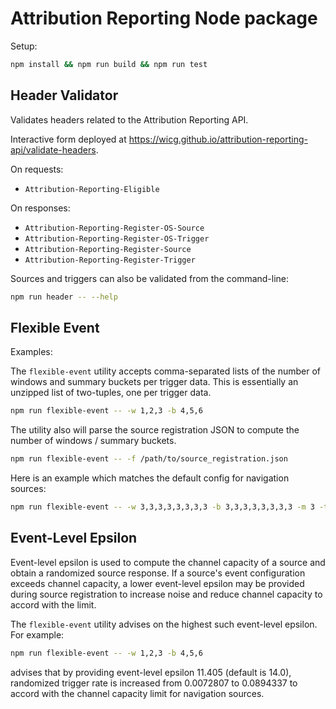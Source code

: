 # Attribution Reporting Node package

Setup:

```sh
npm install && npm run build && npm run test
```

## Header Validator

Validates headers related to the Attribution Reporting API.

Interactive form deployed at
https://wicg.github.io/attribution-reporting-api/validate-headers.

On requests:

- `Attribution-Reporting-Eligible`

On responses:

- `Attribution-Reporting-Register-OS-Source`
- `Attribution-Reporting-Register-OS-Trigger`
- `Attribution-Reporting-Register-Source`
- `Attribution-Reporting-Register-Trigger`

Sources and triggers can also be validated from the command-line:

```sh
npm run header -- --help
```

## Flexible Event

Examples:

The `flexible-event` utility accepts comma-separated lists of the
number of windows and summary buckets per trigger data. This is
essentially an unzipped list of two-tuples, one per trigger data.

```sh
npm run flexible-event -- -w 1,2,3 -b 4,5,6
```

The utility also will parse the source registration
JSON to compute the number of windows / summary buckets.

```sh
npm run flexible-event -- -f /path/to/source_registration.json
```

Here is an example which matches the default config for navigation sources:

```sh
npm run flexible-event -- -w 3,3,3,3,3,3,3,3 -b 3,3,3,3,3,3,3,3 -m 3 -t navigation
```

## Event-Level Epsilon

Event-level epsilon is used to compute the channel capacity of a
source and obtain a randomized source response. If a source's event
configuration exceeds channel capacity, a lower event-level epsilon
may be provided during source registration to increase noise and
reduce channel capacity to accord with the limit.

The `flexible-event` utility advises on the highest such event-level
epsilon. For example:

```sh
npm run flexible-event -- -w 1,2,3 -b 4,5,6
```

advises that by providing event-level epsilon 11.405 (default is 14.0),
randomized trigger rate is increased from 0.0072807 to 0.0894337 to
accord with the channel capacity limit for navigation sources.
